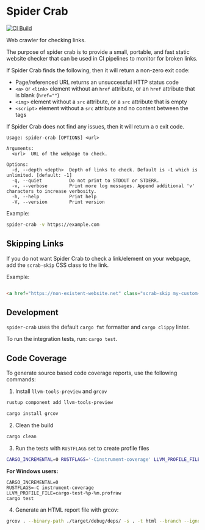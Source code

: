 # Spider Crab
[![CI Build](https://github.com/tsengia/spider-crab/actions/workflows/rust.yml/badge.svg?branch=main)](https://github.com/tsengia/spider-crab/actions/workflows/rust.yml)  

Web crawler for checking links.

The purpose of spider crab is to provide a small, portable, and fast static website checker that can be used in CI pipelines to monitor for broken links.

If Spider Crab finds the following, then it will return a non-zero exit code:
- Page/referenced URL returns an unsuccessful HTTP status code
- `<a>` or `<link>` element without an `href` attribute, or an `href` attribute that is blank (`href=""`)
- `<img>` element without a `src` attribute, or a `src` attribute that is empty
- `<script>` element without a `src` attribute and no content between the tags

If Spider Crab does not find any issues, then it will return a `0` exit code.

```
Usage: spider-crab [OPTIONS] <url>

Arguments:
  <url>  URL of the webpage to check.

Options:
  -d, --depth <depth>  Depth of links to check. Default is -1 which is unlimited. [default: -1]
  -q, --quiet          Do not print to STDOUT or STDERR.
  -v, --verbose        Print more log messages. Append additional 'v' characters to increase verbosity.
  -h, --help           Print help
  -V, --version        Print version
```

Example:
```bash
spider-crab -v https://example.com
```

## Skipping Links
If you do not want Spider Crab to check a link/element on your webpage, add the `scrab-skip` CSS class to the link.

Example:
```html

<a href="https://non-existent-website.net" class="scrab-skip my-custom-class" >This link will not be checked by Spider Crab!</a>

```

## Development
`spider-crab` uses the default `cargo fmt` formatter and `cargo clippy` linter.

To run the integration tests, run: `cargo test`.

## Code Coverage
To generate source based code coverage reports, use the following commands:

1. Install `llvm-tools-preview` and `grcov`
```bash
rustup component add llvm-tools-preview

cargo install grcov
```
2. Clean the build
```bash
cargo clean
```
3. Run the tests with `RUSTFLAGS` set to create profile files
```bash
CARGO_INCREMENTAL=0 RUSTFLAGS='-Cinstrument-coverage' LLVM_PROFILE_FILE='cargo-test-%p-%m.profraw' cargo test
```

**For Windows users:**
```batch
CARGO_INCREMENTAL=0 
RUSTFLAGS=-C instrument-coverage
LLVM_PROFILE_FILE=cargo-test-%p-%m.profraw
cargo test
```

4. Generate an HTML report file with grcov:
```bash
grcov . --binary-path ./target/debug/deps/ -s . -t html --branch --ignore-not-existing --ignore '../*' --ignore "/*" --ignore 'target/*/build/*5ever' -o target/coverage/html
```